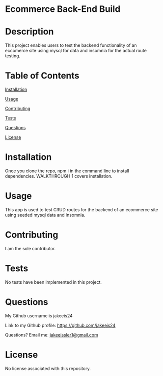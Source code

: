 # Ecommerce Back-End Build

# Description

This project enables users to test the backend functionality of an eccomerce site using mysql for data and insomnia for the actual route testing.

# Table of Contents

[Installation](#instructions)

[Usage](#usage)

[Contributing](#contributing)

[Tests](#tests)

[Questions](#questions)

[License](#license)

# Installation

Once you clone the repo, npm i in the command line to install dependencies. WALKTHROUGH 1 covers installation.

# Usage

This app is used to test CRUD routes for the backend of an ecommerce site using seeded mysql data and insomnia.

# Contributing

I am the sole contributor.

# Tests

No tests have been implemented in this project.

# Questions

My Github username is jakeeis24

Link to my Github profile: https://github.com/jakeeis24

Questions? Email me: jakeeissler1@gmail.com

# License

No license associated with this repository.
